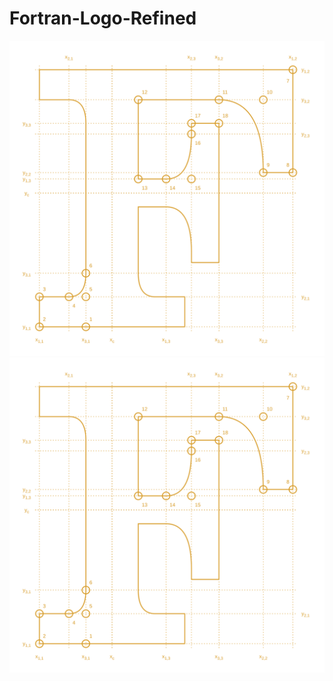 # Fortran-Logo-Refined

![](data/icon_dark.svg#gh-dark-mode-only)
![](data/icon_light.svg#gh-light-mode-only)
